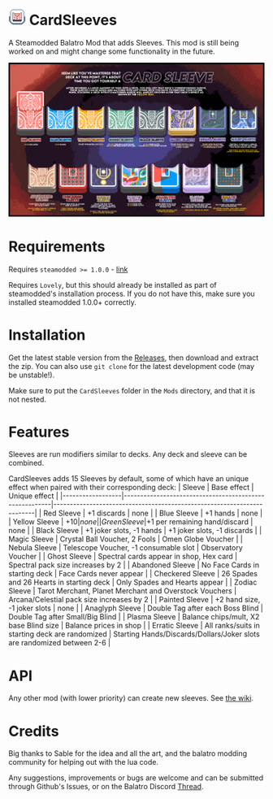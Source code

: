 # ![icon](assets/1x/icon.png) CardSleeves
A Steamodded Balatro Mod that adds Sleeves. This mod is still being worked on and might change some functionality in the future.

![Balatro_Card_Sleeves](Balatro_Card_Sleeves.png)

# Requirements
Requires `steamodded >= 1.0.0` - [link](https://github.com/Steamopollys/Steamodded/wiki/01.-Getting-started)

Requires `Lovely`, but this should already be installed as part of steamodded's installation process. If you do not have this, make sure you installed steamodded 1.0.0+ correctly.

# Installation
Get the latest stable version from the [Releases](https://github.com/larswijn/CardSleeves/releases/latest), then download and extract the zip.
You can also use `git clone` for the latest development code (may be unstable!).

Make sure to put the `CardSleeves` folder in the `Mods` directory, and that it is not nested.

# Features
Sleeves are run modifiers similar to decks. Any deck and sleeve can be combined.

CardSleeves adds 15 Sleeves by default, some of which have an unique effect when paired with their corresponding deck:
| Sleeve           | Base effect                                            | Unique effect                                                          |
|------------------|--------------------------------------------------------|------------------------------------------------------------------------|
| Red Sleeve       | +1 discards                                            | none                                                                   |
| Blue Sleeve      | +1 hands                                               | none                                                                   |
| Yellow Sleeve    | +$10                                                   | none                                                                   |
| Green Sleeve     | +$1 per remaining hand/discard                         | none                                                                   |
| Black Sleeve     | +1 joker slots, -1 hands                               | +1 joker slots, -1 discards                                            |
| Magic Sleeve     | Crystal Ball Voucher, 2 Fools                          | Omen Globe Voucher                                                     |
| Nebula Sleeve    | Telescope Voucher, -1 consumable slot                  | Observatory Voucher                                                    |
| Ghost Sleeve     | Spectral cards appear in shop, Hex card                | Spectral pack size increases by 2                                      |
| Abandoned Sleeve | No Face Cards in starting deck                         | Face Cards never appear                                                |
| Checkered Sleeve | 26 Spades and 26 Hearts in starting deck               | Only Spades and Hearts appear                                          |
| Zodiac Sleeve    | Tarot Merchant, Planet Merchant and Overstock Vouchers | Arcana/Celestial pack size increases by 2                              |
| Painted Sleeve   | +2 hand size, -1 joker slots                           | none                                                                   |
| Anaglyph Sleeve  | Double Tag after each Boss Blind                       | Double Tag after Small/Big Blind                                       |
| Plasma Sleeve    | Balance chips/mult, X2 base Blind size                 | Balance prices in shop                                                 |
| Erratic Sleeve   | All ranks/suits in starting deck are randomized        | Starting Hands/Discards/Dollars/Joker slots are randomized between 2-6 |

# API
Any other mod (with lower priority) can create new sleeves. See [the wiki](https://github.com/larswijn/CardSleeves/wiki).

# Credits
Big thanks to Sable for the idea and all the art, and the balatro modding community for helping out with the lua code.

Any suggestions, improvements or bugs are welcome and can be submitted through Github's Issues, or on the Balatro Discord [Thread](https://discord.com/channels/1116389027176787968/1279246553931976714).

